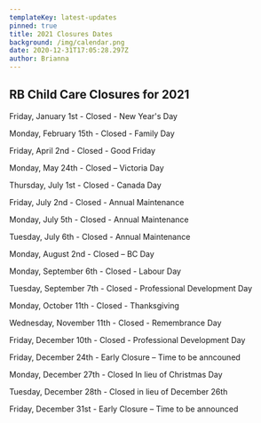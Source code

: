 ```yaml
---
templateKey: latest-updates
pinned: true
title: 2021 Closures Dates
background: /img/calendar.png
date: 2020-12-31T17:05:28.297Z
author: Brianna
---
```

## **RB Child Care Closures for 2021**

Friday, January 1st - Closed - New Year's Day

Monday, February 15th - Closed - Family Day

Friday, April 2nd - Closed - Good Friday

Monday, May 24th - Closed – Victoria Day

Thursday, July 1st - Closed - Canada Day

Friday, July 2nd - Closed - Annual Maintenance

Monday, July 5th - Closed - Annual Maintenance

Tuesday, July 6th - Closed - Annual Maintenance

Monday, August 2nd - Closed – BC Day

Monday, September 6th - Closed - Labour Day

Tuesday, September 7th - Closed - Professional Development Day

Monday, October 11th - Closed - Thanksgiving

Wednesday, November 11th - Closed - Remembrance Day

Friday, December 10th - Closed - Professional Development Day

Friday, December 24th - Early Closure – Time to be anncouned

Monday, December 27th - Closed In lieu of Christmas Day

Tuesday, December 28th - Closed in lieu of December 26th

Friday, December 31st - Early Closure – Time to be announced
